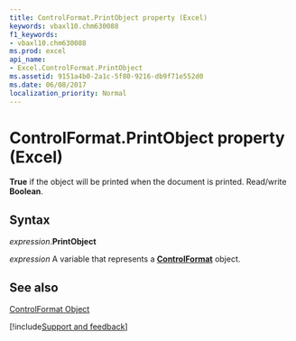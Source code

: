 ```yaml
---
title: ControlFormat.PrintObject property (Excel)
keywords: vbaxl10.chm630088
f1_keywords:
- vbaxl10.chm630088
ms.prod: excel
api_name:
- Excel.ControlFormat.PrintObject
ms.assetid: 9151a4b0-2a1c-5f80-9216-db9f71e552d0
ms.date: 06/08/2017
localization_priority: Normal
---
```



# ControlFormat.PrintObject property (Excel)

 **True** if the object will be printed when the document is printed. Read/write **Boolean**.


## Syntax

_expression_.**PrintObject**

_expression_ A variable that represents a **[ControlFormat](Excel.ControlFormat.md)** object.


## See also


[ControlFormat Object](Excel.ControlFormat.md)

[!include[Support and feedback](~/includes/feedback-boilerplate.md)]